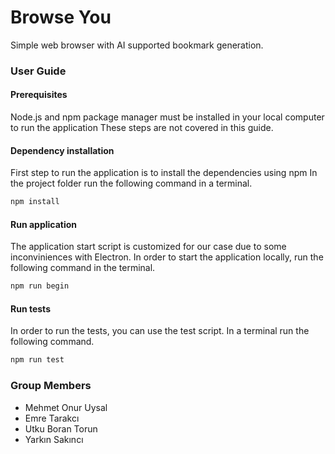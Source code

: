 # Browse You
Simple web browser with AI supported bookmark generation.

### User Guide
#### Prerequisites
Node.js and npm package manager must be installed in your local computer to run the application
These steps are not covered in this guide.
#### Dependency installation
First step to run the application is to install the dependencies using npm
In the project folder run the following command in a terminal.
```bash
npm install
```
#### Run application
The application start script is customized for our case due to some inconviniences with Electron.
In order to start the application locally, run the following command in the terminal.
```bash
npm run begin
```

#### Run tests
In order to run the tests, you can use the test script.
In a terminal run the following command.
```bash
npm run test
```


### Group Members
- Mehmet Onur Uysal
- Emre Tarakcı
- Utku Boran Torun
- Yarkın Sakıncı